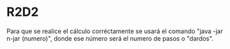 # R2D2

Para que se realice el cálculo corréctamente se usará el comando "java -jar n-jar (numero)", donde ese número será el numero de pasos o "dardos".
